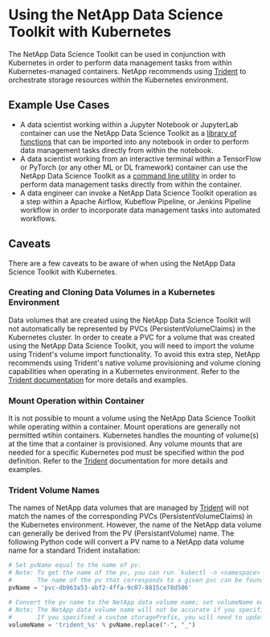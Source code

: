 # Using the NetApp Data Science Toolkit with Kubernetes

The NetApp Data Science Toolkit can be used in conjunction with Kubernetes in order to perform data management tasks from within Kubernetes-managed containers. NetApp recommends using [Trident](https://netapp.io/persistent-storage-provisioner-for-kubernetes/) to orchestrate storage resources within the Kubernetes environment.

## Example Use Cases

- A data scientist working within a Jupyter Notebook or JupyterLab container can use the NetApp Data Science Toolkit as a [library of functions](README.md#library-of-functions) that can be imported into any notebook in order to perform data management tasks directly from within the notebook.
- A data scientist working from an interactive terminal within a TensorFlow or PyTorch (or any other ML or DL framework) container can use the NetApp Data Science Toolkit as a [command line utility](README.md#command-line-functionality) in order to perform data management tasks directly from within the container.
- A data engineer can invoke a NetApp Data Science Toolkit operation as a step within a Apache Airflow, Kubeflow Pipeline, or Jenkins Pipeline workflow in order to incorporate data management tasks into automated workflows.

## Caveats

There are a few caveats to be aware of when using the NetApp Data Science Toolkit with Kubernetes.

### Creating and Cloning Data Volumes in a Kubernetes Environment

Data volumes that are created using the NetApp Data Science Toolkit will not automatically be represented by PVCs (PersistentVolumeClaims) in the Kubernetes cluster. In order to create a PVC for a volume that was created using the NetApp Data Science Toolkit, you will need to import the volume using Trident's volume import functionality. To avoid this extra step, NetApp recommends using Trident's native volume provisioning and volume cloning capabilities when operating in a Kubernetes environment. Refer to the [Trident documentation](https://netapp-trident.readthedocs.io/) for more details and examples.

### Mount Operation within Container

It is not possible to mount a volume using the NetApp Data Science Toolkit while operating within a container. Mount operations are generally not permitted wtihin containers. Kubernetes handles the mounting of volume(s) at the time that a container is provisioned. Any volume mounts that are needed for a specific Kubernetes pod must be specified within the pod definition. Refer to the [Trident](https://netapp.io/persistent-storage-provisioner-for-kubernetes/) documentation for more details and examples.

### Trident Volume Names

The names of NetApp data volumes that are managed by [Trident](https://netapp.io/persistent-storage-provisioner-for-kubernetes/) will not match the names of the corresponding PVCs (PersistentVolumeClaims) in the Kubernetes environment. However, the name of the NetApp data volume can generally be derived from the PV (PersistantVolume) name. The following Python code will convert a PV name to a NetApp data volume name for a standard Trident installation:

```py
# Set pvName equal to the name of pv.
# Note: To get the name of the pv, you can run `kubectl -n <namespace> get pvc`.
#       The name of the pv that corresponds to a given pvc can be found in the 'VOLUME' column.
pvName = 'pvc-db963a53-abf2-4ffa-9c07-8815ce78d506'

# Convert the pv name to the NetApp data volume name; set volumeName equal to the name of the NetApp data volume.
# Note: The NetApp data volume name will not be accurate if you specified a custom storagePrefix when creating your Trident backend.
#       If you specified a custom storagePrefix, you will need to update this code to match your prefix.
volumeName = 'trident_%s' % pvName.replace("-", "_")
```
